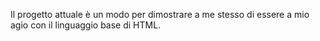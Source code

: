 Il progetto attuale è un modo per dimostrare a me stesso di essere a mio agio con il linguaggio base di HTML.
